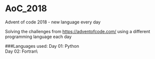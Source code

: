 # AoC_2018
Advent of code 2018 - new language every day

Solving the challenges from https://adventofcode.com/ using a different
programming language each day

###Languages used:
Day 01: Python\
Day 02: Fortran\
